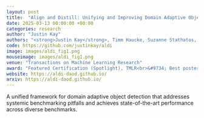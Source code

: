 ```yaml
---
layout: post
title:  "Align and Distill: Unifying and Improving Domain Adaptive Object Detection"
date: 2025-03-13 00:00:00 +00:00
categories: research
author: "Justin Kay"
authors: "<strong>Justin Kay</strong>, Timm Haucke, Suzanne Stathatos, Siqi Deng, Erik Young, Pietro Perona, Sara Beery, and Grant Van Horn"
code: https://github.com/justinkay/aldi
image: images/aldi_fig1.png
mouseimage: images/aldi_fig1.png
venue: "Transactions on Machine Learning Research"
award: "Featured Certification (Spotlight), TMLR<br>&#9734; Best poster honorable mention, <a target='_blank' href='https://necv2023.github.io/'>NECV 2023</a>"
website: https://aldi-daod.github.io/
arxiv: https://aldi-daod.github.io/
---
```

A unified framework for domain adaptive object detection that addresses systemic benchmarking pitfalls and achieves state-of-the-art performance across diverse benchmarks.

